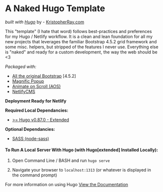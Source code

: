 # A Naked Hugo Template
*built with [Hugo](https://gohugo.io)* by - [KristopherRay.com](https://kristopherray.com) 

This "template" (I hate that word) follows best-practices and preferences for my Hugo / Netlify workflow. It is a clean and lean foundation for all my new projects that leverages the familiar Bootstrap 4.5.2 grid framework and some misc. helpers, but stripped of the features I never use. Everything else is "naked" and ready for a custom development, the way the web should be <3

*Packaged with:*
- [All the original Bootstrap](https://getbootstrap.com/) [4.5.2]
- [Magnific Popup](https://dimsemenov.com/plugins/magnific-popup/)
- [Animate on Scroll (AOS)](https://michalsnik.github.io/aos/)
- [NetlifyCMS](https://netlifycms.org)

**Deployment Ready for Netlify**

**Required Local Dependancies:**
- [ >= Hugo v0.87.0 - Extended](https://github.com/gohugoio/hugo/releases/tag/v0.74.3)

**Optional Dependancies:**
- [SASS (node-sass)](https://github.com/sass/node-sass)

#### **To Run A Local Server With Hugo (with Hugo[extended] Installed Locally):**  

1. Open Command Line / BASH and run
`hugo serve`

2. Navigate your browser to 
`localhost:1313` (or whatever is displayed in the command prompt)

For more information on using Hugo [View the Documentation](https://gohugo.io/documentation/)
